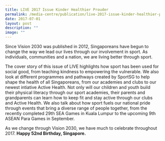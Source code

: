 ```yaml
---
title: LIVE 2017 Issue Kinder Healthier Prouder
permalink: /media-centre/publication/live-2017-issue-kinder-healthier-prouder/
date: 2017-07-01
layout: post
description: ""
image: ""
---
```

Since Vision 2030 was published in 2012, Singaporeans have begun to change the way we lead our lives through our involvement in sport. As individuals, communities and a nation, we are living better through sport.

The cover story of this issue of LIVE highlights how sport has been used for social good, from teaching kindness to empowering the vulnerable. We also look at different programmes and pathways created by SportSG to help shape the health of all Singaporeans, from our academies and clubs to our newest intiative Active Health. Not only will our children and youth build their physical literacy through our sport academies, their parents and grandparents can learn how to keep fit and stay active through our clubs and Active Health. We also talk about how sport fuels our national pride through events that bring a diverse range of people together, from the recently completed 29th SEA Games in Kuala Lumpur to the upcoming 9th ASEAN Para Games in September.

As we change through Vision 2030, we have much to celebrate throughout 2017. **Happy 52nd Birthday, Singapore.**
